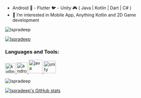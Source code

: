 - Android 📱 - Flutter 🐦 - Unity 🎮 ( Java | Kotlin | Dart | C# )
- 👀 I’m interested in Mobile App, Anything Kotlin and 2D Game development
  
<!---
lspradeep/lspradeep is a ✨ special ✨ repository because its `README.md` (this file) appears on your GitHub profile.
You can click the Preview link to take a look at your changes.
--->
<p align="left"><img src="https://komarev.com/ghpvc/?username=lspradeep&label=Profile%20views&color=0e75b6&style=flat"
                     alt="lspradeep"/></p>
<p align="left"><a href="https://twitter.com/lspradeep" target="blank"><img
        src="https://img.shields.io/twitter/follow/lspradeep?logo=twitter&style=for-the-badge" alt="lspradeep"/></a>
</p>
<h3 align="left">Languages and Tools:</h3>
<p align="left">
    <!--Kotlin-->
    <a href="https://kotlinlang.org" target="_blank"> <img
            src="https://www.vectorlogo.zone/logos/kotlinlang/kotlinlang-icon.svg" alt="kotlin" width="33" height="33"/>
    </a>
    <!--Android-->
    <a href="https://developer.android.com" target="_blank"> <img
            src="https://img.freepik.com/free-icon/android_318-674214.jpg?w=2000"
            alt="android" width="35" height="35"/> </a>
    <!--Java-->
    <a href="https://www.java.com" target="_blank"> <img
            src="https://icon-library.com/images/java-icon-png/java-icon-png-16.jpg" alt="java"
            width="44" height="44"/> </a>
      <!--Unity-->
    <a href="https://pradeep21.itch.io" target="_blank"> <img
            src="https://icon-library.com/images/unity-icon-png/unity-icon-png-6.jpg" alt="unity"
            width="40" height="40"/> </a>
</p>
<p><img align="center" src="https://github-readme-streak-stats.herokuapp.com/?user=lspradeep&" alt="lspradeep"/></p>

[![lspradeep's GitHub stats](https://github-readme-stats.vercel.app/api?username=lspradeep&theme=radical)](https://twitter.com/lspradeep)
